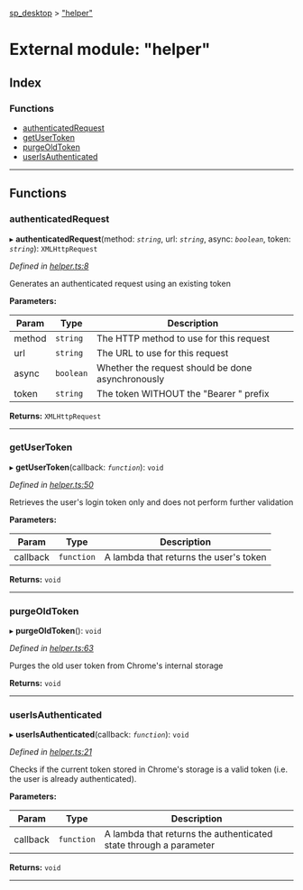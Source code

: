 [sp_desktop](../README.md) > ["helper"](../modules/_helper_.md)

# External module: "helper"

## Index

### Functions

* [authenticatedRequest](_helper_.md#authenticatedrequest)
* [getUserToken](_helper_.md#getusertoken)
* [purgeOldToken](_helper_.md#purgeoldtoken)
* [userIsAuthenticated](_helper_.md#userisauthenticated)

---

## Functions

<a id="authenticatedrequest"></a>

###  authenticatedRequest

▸ **authenticatedRequest**(method: *`string`*, url: *`string`*, async: *`boolean`*, token: *`string`*): `XMLHttpRequest`

*Defined in [helper.ts:8](https://github.com/sammy0025/SP_Desktop/blob/e05e746/src/helper.ts#L8)*

Generates an authenticated request using an existing token

**Parameters:**

| Param | Type | Description |
| ------ | ------ | ------ |
| method | `string` |  The HTTP method to use for this request |
| url | `string` |  The URL to use for this request |
| async | `boolean` |  Whether the request should be done asynchronously |
| token | `string` |  The token WITHOUT the "Bearer " prefix |

**Returns:** `XMLHttpRequest`

___
<a id="getusertoken"></a>

###  getUserToken

▸ **getUserToken**(callback: *`function`*): `void`

*Defined in [helper.ts:50](https://github.com/sammy0025/SP_Desktop/blob/e05e746/src/helper.ts#L50)*

Retrieves the user's login token only and does not perform further validation

**Parameters:**

| Param | Type | Description |
| ------ | ------ | ------ |
| callback | `function` |  A lambda that returns the user's token |

**Returns:** `void`

___
<a id="purgeoldtoken"></a>

###  purgeOldToken

▸ **purgeOldToken**(): `void`

*Defined in [helper.ts:63](https://github.com/sammy0025/SP_Desktop/blob/e05e746/src/helper.ts#L63)*

Purges the old user token from Chrome's internal storage

**Returns:** `void`

___
<a id="userisauthenticated"></a>

###  userIsAuthenticated

▸ **userIsAuthenticated**(callback: *`function`*): `void`

*Defined in [helper.ts:21](https://github.com/sammy0025/SP_Desktop/blob/e05e746/src/helper.ts#L21)*

Checks if the current token stored in Chrome's storage is a valid token (i.e. the user is already authenticated).

**Parameters:**

| Param | Type | Description |
| ------ | ------ | ------ |
| callback | `function` |  A lambda that returns the authenticated state through a parameter |

**Returns:** `void`

___

